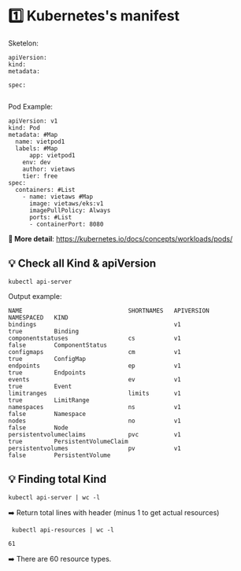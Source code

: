 # 1️⃣ Kubernetes's manifest

Sketelon:

```
apiVersion:
kind:
metadata:

spec:


```

Pod Example:

```
apiVersion: v1
kind: Pod
metadata: #Map
  name: vietpod1
  labels: #Map
	  app: vietpod1
    env: dev
    author: vietaws
    tier: free
spec:
  containers: #List
    - name: vietaws #Map
      image: vietaws/eks:v1
      imagePullPolicy: Always
      ports: #List
      - containerPort: 8080

```

**📗 More detail**: https://kubernetes.io/docs/concepts/workloads/pods/

## 💡 Check all Kind & apiVersion

```
kubectl api-server
```

Output example:

```
NAME                              SHORTNAMES   APIVERSION                        NAMESPACED   KIND
bindings                                       v1                                true         Binding
componentstatuses                 cs           v1                                false        ComponentStatus
configmaps                        cm           v1                                true         ConfigMap
endpoints                         ep           v1                                true         Endpoints
events                            ev           v1                                true         Event
limitranges                       limits       v1                                true         LimitRange
namespaces                        ns           v1                                false        Namespace
nodes                             no           v1                                false        Node
persistentvolumeclaims            pvc          v1                                true         PersistentVolumeClaim
persistentvolumes                 pv           v1                                false        PersistentVolume
```

## 💡 Finding total Kind

```
kubectl api-server | wc -l
```

➡️ Return total lines with header (minus 1 to get actual resources)

```
 kubectl api-resources | wc -l

61
```

➡️ There are 60 resource types.
